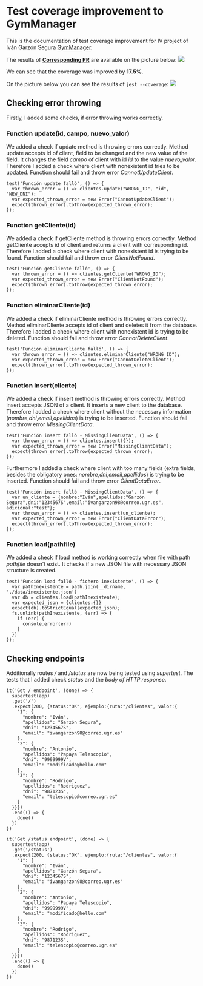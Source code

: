 # Test coverage improvement to GymManager

This is the documentation of test coverage improvement for IV project of Iván Garzón Segura [GymManager](https://github.com/i4vk/GymManager).

The results of [**Corresponding PR**](https://github.com/i4vk/GymManager/pull/29) are available on the picture below: ![](../.gitbook/assets/pr-i4vk.png)

We can see that the coverage was improved by **17.5%**.

On the picture below you can see the results of `jest --coverage`: ![](../.gitbook/assets/coverage_results.png)

## Checking error throwing

Firstly, I added some checks, if error throwing works correctly.

### Function update\(id, campo, nuevo\_valor\)

We added a check if update method is throwing errors correctly. Method update accepts id of client, field to be changed and the new value of the field. It changes the field _campo_ of client with id _id_ to the value _nuevo\_valor_. Therefore I added a check where client with nonexistent id tries to be updated. Function should fail and throw error _CannotUpdateClient_.

```text
test('Función update falló', () => {
  var thrown_error = () => clientes.update("WRONG_ID", "id", "NEW_DNI");
  var expected_thrown_error = new Error("CannotUpdateClient");
  expect(thrown_error).toThrow(expected_thrown_error);
});
```

### Function getCliente\(id\)

We added a check if getCliente method is throwing errors correctly. Method getCliente accepts id of client and returns a client with corresponding id. Therefore I added a check where client with nonexistent id is trying to be found. Function should fail and throw error _ClientNotFound_.

```text
test('Función getCliente falló', () => {
  var thrown_error = () => clientes.getCliente("WRONG_ID");
  var expected_thrown_error = new Error("ClientNotFound");
  expect(thrown_error).toThrow(expected_thrown_error);
});
```

### Function eliminarCliente\(id\)

We added a check if eliminarCliente method is throwing errors correctly. Method eliminarCliente accepts id of client and deletes it from the database. Therefore I added a check where client with nonexistent id is trying to be deleted. Function should fail and throw error _CannotDeleteClient_.

```text
test('Función eliminarCliente falló', () => {
  var thrown_error = () => clientes.eliminarCliente("WRONG_ID");
  var expected_thrown_error = new Error("CannotDeleteClient");
  expect(thrown_error).toThrow(expected_thrown_error);
});
```

### Function insert\(cliente\)

We added a check if insert method is throwing errors correctly. Method insert accepts JSON of a client. It inserts a new client to the database. Therefore I added a check where client without the necessary information \(_nombre_,_dni_,_email_,_apellidos_\) is trying to be inserted. Function should fail and throw error _MissingClientData_.

```text
test('Función insert falló - MissingClientData', () => {
  var thrown_error = () => clientes.insert({});
  var expected_thrown_error = new Error("MissingClientData");
  expect(thrown_error).toThrow(expected_thrown_error);
});
```

Furthermore I added a check where client with too many fields \(extra fields, besides the obligatory ones: _nombre_,_dni_,_email_,_apellidos_\) is trying to be inserted. Function should fail and throw error _ClientDataError_.

```text
test('Función insert falló - MissingClientData', () => {
  var un_cliente = {nombre:"Iván",apellidos:"Garzón Segura",dni:"1234567S",email:"ivangarzon98@correo.ugr.es", adicional:"test"};
  var thrown_error = () => clientes.insert(un_cliente);
  var expected_thrown_error = new Error("ClientDataError");
  expect(thrown_error).toThrow(expected_thrown_error);
});
```

### Function load\(pathfile\)

We added a check if load method is working correctly when file with path _pathfile_ doesn't exist. It checks if a new JSON file with necessary JSON structure is created.

```text
test('Función load falló - fichero inexistente', () => {
  var pathInexistente = path.join(__dirname, './data/inexistente.json')
  var db = clientes.load(pathInexistente);
  var expected_json = {clientes:{}}
  expect(db).toStrictEqual(expected_json);
  fs.unlink(pathInexistente, (err) => {
    if (err) {
      console.error(err)
    }
  })
});
```

## Checking endpoints

Additionally routes _/_ and _/status_ are now being tested using _supertest_. The tests that I added check _status_ and the _body of HTTP response_.

```text
it('Get / endpoint', (done) => {
  supertest(app)
  .get('/')
  .expect(200, {status:"OK", ejemplo:{ruta:"/clientes", valor:{
    "1": {
      "nombre": "Iván",
      "apellidos": "Garzón Segura",
      "dni": "1234567S",
      "email": "ivangarzon98@correo.ugr.es"
    },
    "2": {
      "nombre": "Antonio",
      "apellidos": "Papaya Telescopio",
      "dni": "9999999V",
      "email": "modificado@hello.com"
    },
    "3": {
      "nombre": "Rodrigo",
      "apellidos": "Rodriguez",
      "dni": "987123S",
      "email": "telescopio@correo.ugr.es"
    }
  }}})
  .end(() => {
    done()
  })
})
```

```text
it('Get /status endpoint', (done) => {
  supertest(app)
  .get('/status')
  .expect(200, {status:"OK", ejemplo:{ruta:"/clientes", valor:{
    "1": {
      "nombre": "Iván",
      "apellidos": "Garzón Segura",
      "dni": "1234567S",
      "email": "ivangarzon98@correo.ugr.es"
    },
    "2": {
      "nombre": "Antonio",
      "apellidos": "Papaya Telescopio",
      "dni": "9999999V",
      "email": "modificado@hello.com"
    },
    "3": {
      "nombre": "Rodrigo",
      "apellidos": "Rodriguez",
      "dni": "987123S",
      "email": "telescopio@correo.ugr.es"
    }
  }}})
  .end(() => {
    done()
  })
})
```


